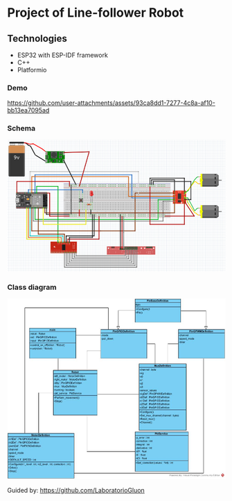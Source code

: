 # Project of Line-follower Robot
## Technologies
- ESP32 with ESP-IDF framework
- C++
- Platformio

### Demo
https://github.com/user-attachments/assets/93ca8dd1-7277-4c8a-af10-bb13ea7095ad

### Schema
![robot schema with fritzing](./doc/schema.png)
### Class diagram
![class diagram with uml](./doc/classes.jpg)


Guided by:
https://github.com/LaboratorioGluon

